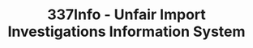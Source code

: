 ---
bigquery: https://console.cloud.google.com/bigquery?p=patents-public-data&d=usitc_investigations&page=dataset&project=sheets-management-319211
citation: US International Trade Commission 337Info Unfair Import Investigations Information
  System
contributors: US International Trade Comission
cost: None
description: US International Trade Commission 337Info Unfair Import Investigations
  Information System contains data on investigations done under Section 337. Section
  337 declares the infringement of certain statutory intellectual property rights
  and other forms of unfair competition in import trade to be unlawful practices.
  Most Section 337 investigations involve allegations of patent or registered trademark
  infringement.
documentation: FAQ and tutorial available on the site
last_edit: 04/08/2022, 17:50:43
location: https://pubapps2.usitc.gov/337external/
maintained_by: US International Trade Comission
schema_fields:
- lastUpdated
- startDateMarkmanHearing
- actualEndDateEvidHear
- investigationNo
- teoReliefGranted
- teoIdDueDate
- respondent
- finalIdOnViolationDue
- markmanHearing
- scheduledStartDateEvidHear
- patentNumber
- currentStatus
- invUnfairAct
- publication_number
- actualStartDateEvidHear
- dateCreated
- dateOfPublicationFrNotice
- finalDetNoViolation
- htsNumbers
- finalIdOnViolationIssue
- id
- currentActiveALJ
- docketNo
- ouiiAttorney
- teoIdIssueDate
- finalDetViolation
- investigationTermDate
- targetDate
- complainant
- endDateMarkmanHearing
- trademarkNumbers
- internalRemand
- teoProceedingInvolved
- title
- gcAttorney
- scheduledEndDateEvidHear
- dateComplaintFiled
- ouiiParticipation
- investigationType
- patentNumbers
- copyrightNumbers
- aljAssigned
- issueDateOtherNonFinal
- cafcAppeals
shortname: unfair_import_investigations
tags:
- import
- legal
- trade
timeframe: 2008-2021 (prior to 2008 downloadable as a JSON file)
title: 337Info - Unfair Import Investigations Information System
uuid: 2721f5ec-e599-4890-9265-9706719fc71e
---